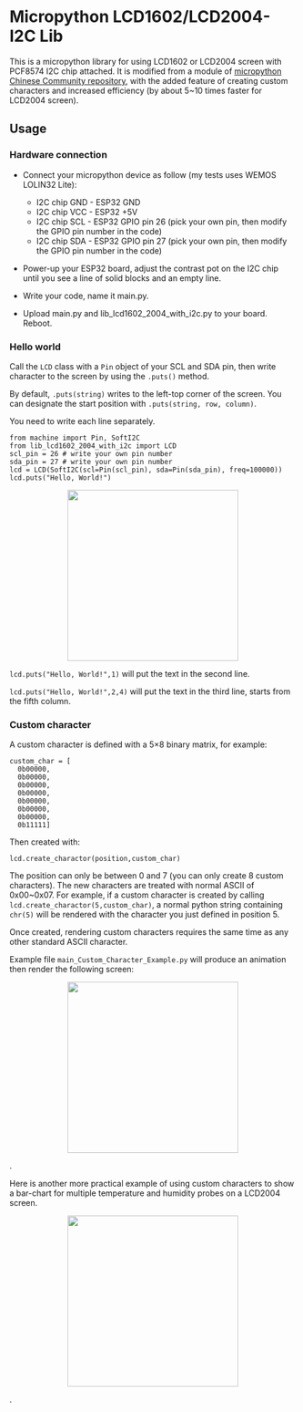 # Micropython LCD1602/LCD2004-I2C Lib

This is a micropython library for using LCD1602 or LCD2004 screen with PCF8574 I2C chip attached. It is modified from a module of [micropython Chinese Community repository](https://github.com/micropython-Chinese-Community/mpy-lib/blob/master/lcd/I2C_LCD1602/mp_i2c_lcd1602.py), with the added feature of creating custom characters and increased efficiency (by about 5~10 times faster for LCD2004 screen).

## Usage
### Hardware connection
 * Connect your micropython device as follow (my tests uses WEMOS LOLIN32 Lite):
    * I2C chip GND - ESP32 GND
    * I2C chip VCC - ESP32 +5V
    * I2C chip SCL - ESP32 GPIO pin 26 (pick your own pin, then modify the GPIO pin number in the code)
    * I2C chip SDA - ESP32 GPIO pin 27 (pick your own pin, then modify the GPIO pin number in the code)

 * Power-up your ESP32 board, adjust the contrast pot on the I2C chip until you see a line of solid blocks and an empty line.

 * Write your code, name it main.py.
 * Upload main.py and lib_lcd1602_2004_with_i2c.py to your board. Reboot.


### Hello world

Call the `LCD` class with a `Pin` object of your SCL and SDA pin, then write character to the screen by using the `.puts()` method.

By default, `.puts(string)` writes to the left-top corner of the screen. You can designate the start position with `.puts(string, row, column)`.

You need to write each line separately.

```
from machine import Pin, SoftI2C
from lib_lcd1602_2004_with_i2c import LCD
scl_pin = 26 # write your own pin number
sda_pin = 27 # write your own pin number
lcd = LCD(SoftI2C(scl=Pin(scl_pin), sda=Pin(sda_pin), freq=100000))
lcd.puts("Hello, World!")
```
<p align=center>
<img src="https://user-images.githubusercontent.com/18537705/155820147-1fcdcd3e-2edc-4942-b9d4-e727b0dae8e8.png" width="300">
</p>

`lcd.puts("Hello, World!",1)` will put the text in the second line.

`lcd.puts("Hello, World!",2,4)` will put the text in the third line, starts from the fifth column.

### Custom character
A custom character is defined with a 5×8 binary matrix, for example:
```
custom_char = [
  0b00000,
  0b00000,
  0b00000,
  0b00000,
  0b00000,
  0b00000,
  0b00000,
  0b11111]
```
Then created with:
```
lcd.create_charactor(position,custom_char)
```
The position can only be between 0 and 7 (you can only create 8 custom characters). The new characters are treated with normal ASCII of 0x00~0x07. For example, if a custom character is created by calling `lcd.create_charactor(5,custom_char)`, a normal python string containing `chr(5)` will be rendered with the character you just defined in position 5.

Once created, rendering custom characters requires the same time as any other standard ASCII character.

Example file `main_Custom_Character_Example.py` will produce an animation then render the following screen:

<p align=center>
<img src="https://user-images.githubusercontent.com/18537705/155820648-2fa684ba-9e60-4b55-b46b-30901257c3ee.png" width="300">
</p>.

Here is another more practical example of using custom characters to show a bar-chart for multiple temperature and humidity probes on a LCD2004 screen.

<p align=center>
<img src="https://user-images.githubusercontent.com/18537705/155855075-88fdf70e-0384-4318-a08b-0ea94824b8ea.png" width="300">
</p>.

